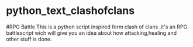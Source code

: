 # python_text_clashofclans
#RPG Battle
This is a python script inspired form clash of clans ,it's an RPG battlescript wich will give you an idea about how attacking,healing and other stuff is done.
